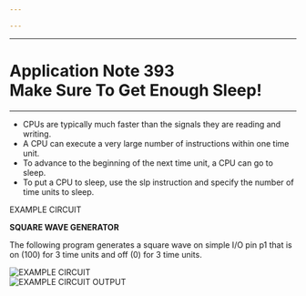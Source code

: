 ```yaml
---

---
```


----

# Application Note 393<br>Make Sure To Get Enough Sleep!

----

- CPUs are typically much faster than the signals they are reading and writing.
- A CPU can execute a very large number of instructions within one time unit.
- To advance to the beginning of the next time unit, a CPU can go to sleep.
- To put a CPU to sleep, use the slp instruction and specify the number of time units to sleep.

<WideSubtitleBlock>EXAMPLE CIRCUIT</WideSubtitleBlock>

**SQUARE WAVE GENERATOR** 

The following program generates a square wave on simple I/O pin p1 that is on (100) for 3 time units
and off (0) for 3 time units.


<img src="/images/12.webp" alt="EXAMPLE CIRCUIT" >
<br>
<img src="/images/13.webp" alt="EXAMPLE CIRCUIT OUTPUT" >